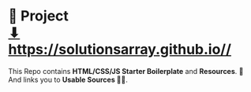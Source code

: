 # 🚧 Project <br> <a href="https://solutionsarray.github.io//" target="_blank">⬇</a> <br> <a href="https://solutionsarray.github.io//" target="_blank">https://solutionsarray.github.io//</a>
This Repo contains <b>HTML/CSS/JS Starter Boilerplate</b> and <b>Resources</b>. 🔗 And links you to <b>Usable Sources 🕵️‍♂️</b>.